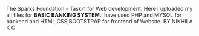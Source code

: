 The Sparks Foundation - Task-1 for Web development.
Here i uploaded my all files for **BASIC BANKING SYSTEM**.I have used PHP and MYSQL for backend and HTML,CSS,BOOTSTRAP for frontend of Website.
BY,NIKHILA K G 
